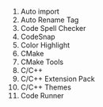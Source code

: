 1.  Auto import
2. Auto Rename Tag
3. Code Spell Checker
4. CodeSnap
5. Color Highlight
6. CMake
7. CMake Tools
8. C/C++
9. C/C++ Extension Pack
10. C/C++ Themes
11. Code Runner